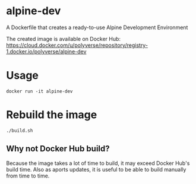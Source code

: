 # alpine-dev
A Dockerfile that creates a ready-to-use Alpine Development Environment

The created image is available on Docker Hub: https://cloud.docker.com/u/polyverse/repository/registry-1.docker.io/polyverse/alpine-dev

# Usage

```
docker run -it alpine-dev
```


# Rebuild the image

```
./build.sh
```

## Why not Docker Hub build?
Because the image takes a lot of time to build, it may exceed Docker Hub's build time. Also as aports updates,
it is useful to be able to build manually from time to time.

